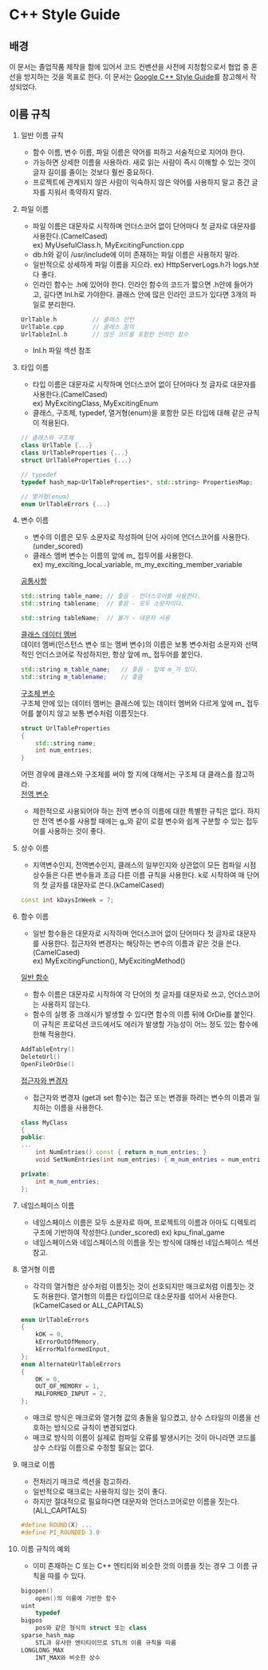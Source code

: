 **C++ Style Guide**
=====
**배경**  
------
이 문서는 졸업작품 제작을 함에 있어서 코드 컨벤션을 사전에 지정함으로서 협업 중 혼선을 방지하는 것을 목표로 한다. 이 문서는 [Google C++ Style Guide](https://jongwook.kim/google-styleguide/trunk/cppguide.xml)를 참고해서 작성되었다.

**이름 규칙**
------
1. 일반 이름 규칙  
   *  함수 이름, 변수 이름, 파일 이름은 약어를 피하고 서술적으로 지어야 한다.
   *  가능하면 상세한 이름을 사용하라. 새로 읽는 사람이 즉시 이해할 수 있는 것이 글자 길이를 줄이는 것보다 훨씬 중요하다.
   *  프로젝트에 관계되지 않은 사람이 익숙하지 않은 약어를 사용하지 말고 중간 글자를 지워서 축약하지 말라.
2. 파일 이름
   * 파일 이름은 대문자로 시작하며 언더스코어 없이 단어마다 첫 글자로 대문자를 사용한다.(CamelCased)  
    ex) MyUsefulClass.h, MyExcitingFunction.cpp
   * db.h와 같이 /usr/include에 이미 존재하는 파일 이름은 사용하지 말라.
   * 일반적으로 상세하게 파일 이름을 지으라.
    ex) HttpServerLogs.h가 logs.h보다 좋다.
   * 인라인 함수는 .h에 있어야 한다. 인라인 함수의 코드가 짧으면 .h안에 들어가고, 길다면 Inl.h로 가야한다. 클래스 안에 많은 인라인 코드가 있다면 3개의 파일로 분리한다. 
    ``` C++
    UrlTable.h          // 클래스 선언
    UrlTable.cpp        // 클래스 정의
    UrlTableInl.h       // 많은 코드를 포함한 인라인 함수
    ```
   * Inl.h 파일 섹션 참조
3. 타입 이름  
   * 타입 이름은 대문자로 시작하며 언더스코어 없이 단어마다 첫 글자로 대문자를 사용한다.(CamelCased)  
    ex) MyExcitingClass, MyExcitingEnum
   * 클래스, 구조체, typedef, 열거형(enum)을 포함한 모든 타입에 대해 같은 규칙이 적용된다.
    ``` C++
    // 클래스와 구조체
    class UrlTable {...}
    class UrlTableProperties {...}
    struct UrlTableProperties {...}

    // typedef
    typedef hash_map<UrlTableProperties*, std::string> PropertiesMap;
    
    // 열거형(enum)
    enum UrlTableErrors {...}
    ```
4. 변수 이름  
    * 변수의 이름은 모두 소문자로 작성하며 단어 사이에 언더스코어를 사용한다.(under_scored)
    * 클래스 멤버 변수는 이름의 앞에 m_ 접두어를 사용한다.  
     ex) my_exciting_local_variable, m_my_exciting_member_variable  
   
    <u>공통사항</u>
    ``` C++
    std::string table_name; // 좋음 - 언더스코어를 사용한다.
    std::string tablename;  // 좋음 - 모두 소문자이다.

    std::string tableName;  // 불가 - 대문자 사용
    ```
    <u>클래스 데이터 멤버</u>  
    데이터 멤버(인스턴스 변수 또는 멤버 변수)의 이름은 보통 변수처럼 소문자와 선택적인 언더스코어로 작성하지만, 항상 앞에 m_ 접두어를 붙인다.
    ``` C++
    std::string m_table_name;   // 좋음 - 앞에 m_가 있다.
    std::string m_tablename;    // 좋음
    ```
    <u>구조체 변수</u>  
    구조체 안에 있는 데이터 멤버는 클래스에 있는 데이터 멤버와 다르게 앞에 m_ 접두어를 붙이지 않고 보통 변수처럼 이름짓는다.
    ``` C++
    struct UrlTableProperties
    {
        std::string name;
        int num_entries;
    }
    ```
    어떤 경우에 클래스와 구조체를 써야 할 지에 대해서는 구조체 대 클래스를 참고하라.  
    <u>전역 변수</u>
    * 제한적으로 사용되어야 하는 전역 변수의 이름에 대한 특별한 규칙은 없다. 하지만 전역 변수를 사용할 때에는 g_와 같이 로컬 변수와 쉽게 구분할 수 있는 접두어를 사용하는 것이 좋다.
5. 상수 이름
    * 지역변수인지, 전역변수인지, 클래스의 일부인지와 상관없이 모든 컴파일 시점 상수들은 다른 변수들과 조금 다른 이름 규칙을 사용한다. k로 시작하여 매 단어의 첫 글자를 대문자로 쓴다.(kCamelCased)
    ``` C++
    const int kDaysInWeek = 7;
    ```
6. 함수 이름  
    * 일반 함수들은 대문자로 시작하며 언더스코어 없이 단어마다 첫 글자로 대문자를 사용한다. 접근자와 변경자는 해당하는 변수의 이름과 같은 것을 쓴다.(CamelCased)  
     ex) MyExcitingFunction(), MyExcitingMethod()  
    
    <u>일반 함수</u>  
      * 함수 이름은 대문자로 시작하여 각 단어의 첫 글자를 대문자로 쓰고, 언더스코어는 사용하지 않는다.
      * 함수의 실행 중 크래시가 발생할 수 있다면 함수의 이름 뒤에 OrDie를 붙인다. 이 규칙은 프로덕션 코드에서도 에러가 발생할 가능성이 어느 정도 있는 함수에 한해 적용한다.
    ``` C++
    AddTableEntry()
    DeleteUrl()
    OpenFileOrDie()
    ```

    <u>접근자와 변경자</u>  
      * 접근자와 변경자 (get과 set 함수)는 접근 또는 변경을 하려는 변수의 이름과 일치하는 이름을 사용한다.
    ``` C++
    class MyClass
    {
    public:
    ...
        int NumEntries() const { return m_num_entries; }
        void SetNumEntries(int num_entries) { m_num_entries = num_entries; }

    private:
        int m_num_entries;
    };
    ```
7. 네임스페이스 이름  
    * 네임스페이스 이름은 모두 소문자로 하며, 프로젝트의 이름과 아마도 디렉토리 구조에 기반하여 작성한다.(under_scored)
     ex) kpu_final_game
    * 네임스페이스와 네임스페이스의 이름을 짓는 방식에 대해선 네임스페이스 섹션 참고.
8. 열거형 이름
    * 각각의 열거형은 상수처럼 이름짓는 것이 선호되지만 매크로처럼 이름짓는 것도 허용한다. 열거형의 이름은 타입이므로 대소문자를 섞어서 사용한다.(kCamelCased or ALL_CAPITALS)
    ``` C++
    enum UrlTableErrors
    {
        kOK = 0,
        kErrorOutOfMemory,
        kErrorMalformedInput,
    };
    enum AlternateUrlTableErrors
    {
        OK = 0,
        OUT_OF_MEMORY = 1,
        MALFORMED_INPUT = 2,
    };
    ```
    * 매크로 방식은 매크로와 열거형 값의 충돌을 일으켰고, 상수 스타일의 이름을 선호하는 방식으로 규칙이 변경되었다.
    * 매크로 방식의 이름이 실제로 컴파일 오류를 발생시키는 것이 아니라면 코드를 상수 스타일 이름으로 수정할 필요는 없다.
9. 매크로 이름
    * 전처리기 매크로 섹션을 참고하라.
    * 일반적으로 매크로는 사용하지 않는 것이 좋다.
    * 하지만 절대적으로 필요하다면 대문자와 언더스코어로만 이름을 짓는다.(ALL_CAPITALS)
    ``` C++
    #define ROUND(X) ...
    #define PI_ROUNDED 3.0
    ```
10. 이름 규칙의 예외
     * 이미 존재하는 C 또는 C++ 엔티티와 비슷한 것의 이름을 짓는 경우 그 이름 규칙을 따를 수 있다.
    ``` C++
    bigopen()
        open()의 이름에 기반한 함수
    uint
        typedef
    bigpos
        pos와 같은 형식의 struct 또는 class
    sparse_hash_map
        STL과 유사한 엔티티이므로 STL의 이름 규칙을 따름
    LONGLONG_MAX
        INT_MAX와 비슷한 상수
    ```
